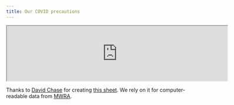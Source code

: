```yaml
---
title: Our COVID precautions
---
```


<iframe style="width: 600px;" src="https://docs.google.com/spreadsheets/d/e/2PACX-1vQW1RV5pAMaiftdG_mwFqNEbpU-M5sP5zeHJkbLGgouG0Jm3nBlay9wOdcbNX4hVlg5bvkwBL1IzlTD/pubhtml?gid=1664410943&amp;single=true&amp;widget=true&amp;headers=false"></iframe>

Thanks to [David Chase](https://github.com/dr2chase) for creating [this sheet](https://docs.google.com/spreadsheets/d/1quA35dAUyMP-CYzVE-sp0fVQWq4iBkvBV1A6QBo-g98/edit).
We rely on it for computer-readable data from [MWRA](https://www.mwra.com/biobot/biobotdata.htm).
